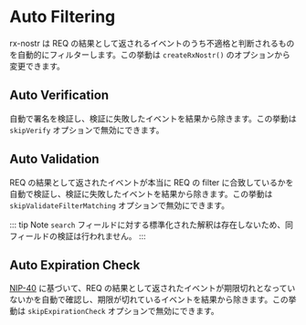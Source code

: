 # Auto Filtering

rx-nostr は REQ の結果として返されるイベントのうち不適格と判断されるものを自動的にフィルターします。この挙動は `createRxNostr()` のオプションから変更できます。

## Auto Verification

自動で署名を検証し、検証に失敗したイベントを結果から除きます。この挙動は `skipVerify` オプションで無効にできます。

## Auto Validation

REQ の結果として返されたイベントが本当に REQ の filter に合致しているかを自動で検証し、検証に失敗したイベントを結果から除きます。この挙動は `skipValidateFilterMatching` オプションで無効にできます。

::: tip Note
`search` フィールドに対する標準化された解釈は存在しないため、同フィールドの検証は行われません。
:::

## Auto Expiration Check

[NIP-40](https://github.com/nostr-protocol/nips/blob/master/40.md) に基づいて、REQ の結果として返されたイベントが期限切れとなっていないかを自動で確認し、期限が切れているイベントを結果から除きます。この挙動は `skipExpirationCheck` オプションで無効にできます。
